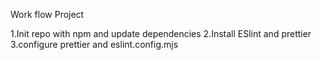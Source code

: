 Work flow Project

1.Init repo with npm and update dependencies
2.Install ESlint and prettier
3.configure prettier and eslint.config.mjs
